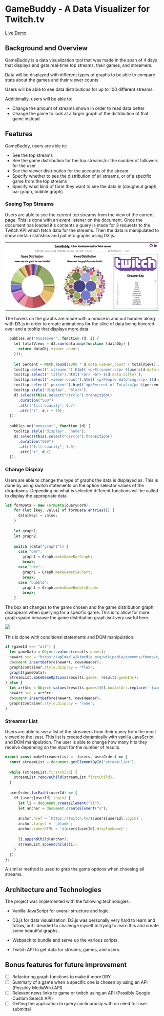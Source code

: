 # GameBuddy - A Data Visualizer for Twitch.tv

[Live Demo](https://Lawrenccee.github.io/GameBuddy)

## Background and Overview

GameBuddy is a data visualization tool that was made in the span of 4 days that displays and gets real-time top streams, their games, and streamers.

Data will be displayed with different types of graphs to be able to compare stats about the games and their viewer counts.

Users will be able to see data distributions for up to 100 different streams.

Additionally, users will be able to:
* Change the amount of streams shown in order to read data better
* Change the game to look at a larger graph of the distribution of that game instead

## Features 

GameBuddy, users are able to:
  * See the top streams
  * See the game distribution for the top streams/or the number of followers for the user
  * See the viewer distribution for the accounts of the stream
  * Specify whether to see the distribution of all streams, or of a specific game from the top streams
  * Specify what kind of form they want to see the data in (doughnut graph, bar graph, bubble graph)

### Seeing Top Streams

Users are able to see the current top streams from the view of the current page. This is done with an event listener on the document. Once the document has loaded it's contents a query is made for 3 requests to the Twitch API which fetch data for the streams. Then the data is manipulated to show certain statistics and put into graphs using D3.js.

<img src="https://raw.githubusercontent.com/Lawrenccee/GameBuddy/master/readme/main_page.gif">

The hovers on the graphs are made with a mouse in and out handler along with D3.js in order to create animations for the slice of data being hovered over and a tooltip that displays more data.

```javascript
  bubbles.on("mouseover", function (d, i) {
    let totalViews = d3.sum(data.map(function (dataObj) {
      return dataObj.viewer_count;
    }));

    let percent = Math.round(1000 * d.data.viewer_count / totalViews) / 10;
    tooltip.select(".streamer").html(`<p>Streamer:</p> ${users[d.data.user_id].displayName}`);    
    tooltip.select(".title").html(`<br> <br> ${d.data.title}`);
    tooltip.select(".viewer-count").html(`<p>People Watching:</p> ${d.data.viewer_count}`);
    tooltip.select(".percent").html(`<p>Percent of Total:</p> ${percent}%`);
    tooltip.style("display", "block");
    d3.select(this).select("circle").transition()
      .duration("500")
      .attr("fill-opacity", 0.7)      
      .attr("r", d.r + 10);
  });

  bubbles.on("mouseout", function (d) {
    tooltip.style("display", "none");
    d3.select(this).select("circle").transition()
      .duration("500")
      .attr("fill-opacity", 1.0)      
      .attr("r", d.r);
  });
```

### Change Display

Users are able to change the type of graphs the data is displayed as. This is done by using switch statements on the option selector values of the dropdowns. Depending on what is selected different functions will be called to display the appropriate data.

```javascript
let formData = new FormData(queryForm);
    for (let [key, value] of formData.entries()) {
      data[key] = value;
    }

    let graph1;
    let graph2;

    switch (data["graph1"]) {
      case "bar":
        graph1 = Graph.makeGameBarGraph;
        break;
      case "pie":
        graph1 = Graph.makeGamePieChart;
        break;
      case "bubble":
        graph1 = Graph.makeGameBubbleGraph;
        break;
    }
```

The box art changes to the game chosen and the game distribution graph disappears when querying for a specific game. This is to allow for more graph space because the game distribution graph isnt very useful here.

<img src="https://raw.githubusercontent.com/Lawrenccee/GameBuddy/master/readme/specific.gif">

This is done with conditional statements and DOM manipulation.

```javascript
if (gameId === "all") {
  let gameData = Object.values(results.games);
  newArt.src = "https://upload.wikimedia.org/wikipedia/commons/thumb/c/c6/Twitch_logo_%28wordmark_only%29.svg/1200px-Twitch_logo_%28wordmark_only%29.svg.png";
  document.insertBefore(newArt, newsHeader);
  graph1Container.style.display = "flex";                      
  graph1(gameData);
  StreamList.makeGameOptions(results.games, results.gameIds);                      
} else {
  let artSrc = Object.values(results.games)[0].boxArtUrl.replace('-{width}x{height}', '');
  newArt.src = artSrc;                      
  document.insertBefore(newArt, newsHeader);
  graph1Container.style.display = "none";
}
```

### Streamer List

Users are able to see a list of the streamers from their query from the most viewed to the least. This list is created dynamically with vanilla JavaScript and DOM manipulation. The user is able to change how many hits they receive depending on the input for the number of results.

```javascript
export const makeStreamerList =  (users, userOrder) => {
  const streamList = document.getElementById("stream-list");

  while (streamList.firstChild) {
    streamList.removeChild(streamList.firstChild);
  }

  userOrder.forEach((userId) => {
    if (users[userId].login) {
      let li = document.createElement("li");
      let anchor = document.createElement("a");

      anchor.href = `https://twitch.tv/${users[userId].login}`;      
      anchor.target = `_blank`;
      anchor.innerHTML = `${users[userId].displayName}`;

      li.appendChild(anchor);
      streamList.appendChild(li);
    }
  });
};
```

A similar method is used to grab the game options when choosing all streams.

## Architecture and Technologies

The project was implemented with the following technologies:

- Vanilla JavaScript for overall structure and logic.

- D3.js for data visualization. D3.js was personally very hard to learn and follow, but I decided to challenge myself in trying to learn this and create some beautiful graphs.

- Webpack to bundle and serve up the various scripts.

- Twitch API to get data for streams, games, and users.

## Bonus features for future improvement

- [ ] Refactoring graph functions to make it more DRY
- [ ] Summary of a game when a specific one is chosen by using an API (Possibly MediaWiki API)
- [ ] Relevant news links to game or twitch using an API (Possibly Google Custom Search API)
- [ ] Getting the application to query continuously with no need for user submittal